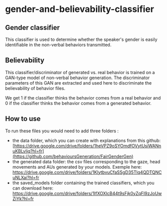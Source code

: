 # gender-and-believability-classifier

## Gender classifier 
This classifier is used to determine whether the speaker's gender is easily identifiable in the non-verbal behaviors transmitted. 

## Believability
This classifier/discriminator of generated vs. real behavior is trained on a GAN-type model of non-verbal behavior generation. The discriminator parameters of this GAN are extracted and used here to discriminate the believability of behavior files. 

We get 1 if the classifier thinks the behavior comes from a real behavior and 0 if the classifier thinks the behavior comes from a generated behavior.

## How to use 
To run these files you would need to add three folders : 
* the data folder, which you can create with explanations from this github: [https://drive.google.com/drive/folders/1heVPZ9oSYOmdfOVytUsiWANnuKBLvljq?hl=fr](https://github.com/behavioursGeneration/FairGenderGen)
* the generated data folder: the csv files corresponding to the gaze, head movements and AUs generated by your models. Exemple here: https://drive.google.com/drive/folders/1KlytbvuCfaSSgD35Tlq4QDTQNCuNLXai?hl=fr
* the saved_models folder containing the trained classifiers, which you can download here: https://drive.google.com/drive/folders/1IfXOXlcB44t9sFjk0yZqFI9zJoUwZiYk?hl=fr
